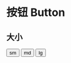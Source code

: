 # 按钮 Button

## 大小

<button class="btn btn-sm btn-solid">sm</button>
<button class="btn btn-md btn-outline">md</button>
<button class="btn btn-lg btn-ghost">lg</button>
